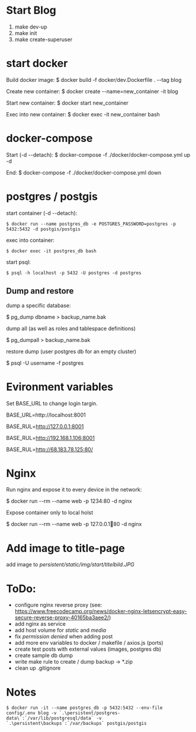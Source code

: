 # Start Blog
1. make dev-up
2. make init
3. make create-superuser

# start docker
Build docker image:
$ docker build -f docker/dev.Dockerfile . --tag blog

Create new container:
$ docker create --name=new_container -it blog

Start new container:
$ docker start new_container

Exec into new container:
$ docker exec -it new_container bash

# docker-compose
Start (-d --detach):
$ docker-compose -f ./docker/docker-compose.yml up -d

End:
$ docker-compose -f ./docker/docker-compose.yml down

# postgres / postgis
start container (-d --detach):

    $ docker run --name postgres_db -e POSTGRES_PASSWORD=postgres -p 5432:5432 -d postgis/postgis


exec into container:

    $ docker exec -it postgres_db bash


start psql:

    $ psql -h localhost -p 5432 -U postgres -d postgres

## Dump and restore
dump a specific database:

$ pg_dump dbname > backup_name.bak

dump all (as well as roles and tablespace definitions)

$ pg_dumpall > backup_name.bak

restore dump (user postgres db for an empty cluster)

$ psql -U username -f postgres


# Evironment variables
Set BASE_URL to change login targin.

BASE_URL=http://localhost:8001

BASE_RUL=http://127.0.0.1:8001

BASE_RUL=http://192.168.1.106:8001

BASE_RUL=http://68.183.78.125:80/


# Nginx
Run nginx and expose it to every device in the network:

$ docker run --rm --name web -p 1234:80 -d nginx

Expose container only to local holst

$ docker run --rm --name web -p 127.0.0.1:1234:80 -d nginx

# Add image to title-page
add image to _persistent/static/img/start/titelbild.JPG_

# ToDo:
* configure nginx reverse proxy (see: https://www.freecodecamp.org/news/docker-nginx-letsencrypt-easy-secure-reverse-proxy-40165ba3aee2/)
* add nginx as service
* add host volume for _static_ and _media_
* fix _permission denied_ when adding post
* add more env variables to docker / makefile / axios.js (ports)
* create test posts with external values (images, postgres db)
* create sample db dump
* write make rule to create / dump backup -> *.zip
* clean up .gitignore


# Notes

    $ docker run -it --name postgres_db -p 5432:5432 --env-file config/.env blog -v `.\persistent/postgres-data\`:`/var/lib/postgresql/data` -v `.\persistent\backups`:`/var/backups` postgis/postgis

